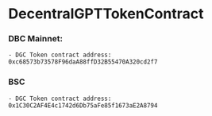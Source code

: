 # DecentralGPTTokenContract

### DBC Mainnet:
    - DGC Token contract address: 0xc68573b73578F96daA88ffD32B55470A320cd2f7
### BSC
    - DGC Token contract address: 0x1C30C2AF4E4c1742d6Db75aFe85f1673aE2A8794